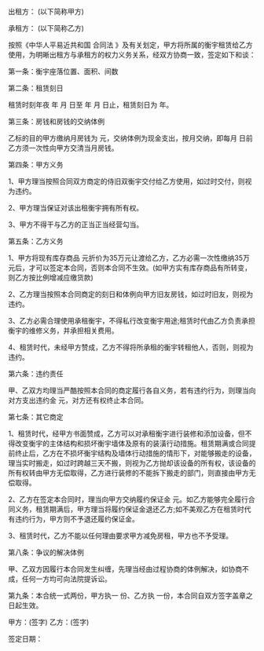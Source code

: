 
 


出租方： (以下简称甲方)


承租方： (以下简称乙方)


按照《中华人平易近共和国
合同法
》及有关划定，甲方将所属的衡宇租赁给乙方使用，为明晰出租方与承租方的权力义务关系，经双方协商一致，签定如下和谈：


第一条：衡宇座落位置、面积、间数


第二条：租赁刻日


租赁时刻年夜 年 月 日至 年 月 日止，租赁刻日为 年。


第三条：房钱和房钱的交纳体例


乙标的目的甲方缴纳月房钱为 元，交纳体例为现金支出，按月交纳，即每月 日前乙方须一次性向甲方交清当月房钱。


第四条：甲方义务


1、甲方理当按照合同双方商定的侍旧双衡宇交付给乙方使用，如过时交付，则视为违约。


2、甲方理当保证对该出租衡宇拥有所有权。


3、甲方不得干与乙方的正当正当经营勾当。


第五条：乙方义务


1、甲方将现有库存商品 元折价为35万元让渡给乙方，乙方必需一次性缴纳35万元后，才可以签定本合同，否则本合同不生效。(如甲方实有库存商品有所转变，则乙方按比例增减应缴货款)


2、乙方理当按照本合同商定的刻日和体例向甲方旧友房钱，如过时旧友，则视为违约。


3、乙方必需合理使用承租衡宇，不得私行改变衡宇用途;租赁时代由乙方负责承担衡宇的维修义务，并承担相关费用。


4、租赁时代，未经甲方赞成，乙方不得将所承租的衡宇转租他人，否则，则视为违约。


第六条：违约责任


甲、乙双方均理当严酷按照本合同的商定履行各自义务，若有违约行为，则理当向对方支出违约金 元，对方还有权终止本合同。


第七条：其它商定


1、租赁时代，经甲方书面赞成，乙方可以对承租衡宇进行装修和添加设备，但不得改变衡宇的主体结构和损坏衡宇墙体及原有的装潢行动措施。租赁期满或合同提前终止后，乙方在不损坏衡宇结构及墙体行动措施的情形下，对能够搬走的设备，理当实时搬走，如过时跨越三天不搬，则视为乙方抛却该设备的所有权，该设备的所有权转由甲方无偿取得，乙方进行装修的不能拆下搬走的部门，则直接由甲方无偿取得。


2、乙方在签定本合同时，理当向甲方交纳履约保证金 元。如乙方能够完全履行合同义务，租赁期满后，甲方理当将履约保证金退还乙方;如不美观乙方在租赁时代有违约行为，甲方则不予退还履约保证金。


3、租赁时代，乙方不能以任何理由要求甲方减免房租，甲方也不予受理。


第八条：争议的解决体例


甲、乙双方因履行本合同发生纠缠，先理当经由过程协商的体例解决，如协商不成，任何一方均可向法院提诉讼。


第九条：本合统一式两份，甲方执一 份、乙方执 一份，本合同自双方签字盖章之日起生效。


甲方：(签字) 乙方：(签字)


签定日期：
 


 

 
 
 
 
 
  


  
 

  


  


  
 
 
 
 

